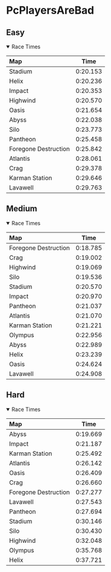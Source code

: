 # PcPlayersAreBad
## Easy
<details open>
<summary>Race Times</summary>

| Map      | Time  |
| :------------- | :-----: |
| Stadium              | 0:20.153 |
| Helix              | 0:20.236 |
| Impact              | 0:20.353 |
| Highwind              | 0:20.570 |
| Oasis              | 0:21.654 |
| Abyss              | 0:22.038 |
| Silo              | 0:23.773 |
| Pantheon              | 0:25.458 |
| Foregone Destruction              | 0:25.842 |
| Atlantis              | 0:28.061 |
| Crag              | 0:29.378 |
| Karman Station              | 0:29.646 |
| Lavawell              | 0:29.763 |

</details>

## Medium
<details open>
<summary>Race Times</summary>

| Map      | Time  |
| :------------- | :-----: |
| Foregone Destruction              | 0:18.785 |
| Crag              | 0:19.002 |
| Highwind              | 0:19.069 |
| Silo              | 0:19.536 |
| Stadium              | 0:20.570 |
| Impact              | 0:20.970 |
| Pantheon              | 0:21.037 |
| Atlantis              | 0:21.070 |
| Karman Station              | 0:21.221 |
| Olympus              | 0:22.956 |
| Abyss              | 0:22.989 |
| Helix              | 0:23.239 |
| Oasis              | 0:24.624 |
| Lavawell              | 0:24.908 |

</details>

## Hard
<details open>
<summary>Race Times</summary>

| Map      | Time  |
| :------------- | :-----: |
| Abyss              | 0:19.669 |
| Impact              | 0:21.187 |
| Karman Station              | 0:25.492 |
| Atlantis              | 0:26.142 |
| Oasis              | 0:26.409 |
| Crag              | 0:26.660 |
| Foregone Destruction              | 0:27.277 |
| Lavawell              | 0:27.543 |
| Pantheon              | 0:27.694 |
| Stadium              | 0:30.146 |
| Silo              | 0:30.430 |
| Highwind              | 0:32.048 |
| Olympus              | 0:35.768 |
| Helix              | 0:37.721 |

</details>
